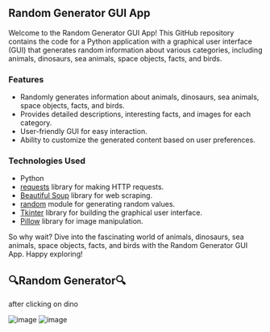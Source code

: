 ## Random Generator GUI App

Welcome to the Random Generator GUI App! This GitHub repository contains the code for a Python application with a graphical user interface (GUI) that generates random information about various categories, including animals, dinosaurs, sea animals, space objects, facts, and birds.


### Features
- Randomly generates information about animals, dinosaurs, sea animals, space objects, facts, and birds.
- Provides detailed descriptions, interesting facts, and images for each category.
- User-friendly GUI for easy interaction.
- Ability to customize the generated content based on user preferences.


### Technologies Used
- Python
- [requests](https://pypi.org/project/requests/) library for making HTTP requests.
- [Beautiful Soup](https://pypi.org/project/beautifulsoup4/) library for web scraping.
- [random](https://docs.python.org/3/library/random.html) module for generating random values.
- [Tkinter](https://docs.python.org/3/library/tkinter.html) library for building the graphical user interface.
- [Pillow](https://pypi.org/project/Pillow/) library for image manipulation.


So why wait? Dive into the fascinating world of animals, dinosaurs, sea animals, space objects, facts, and birds with the Random Generator GUI App. Happy exploring!

<h2>🔍Random Generator🔍</h2>
after clicking on dino

![image](https://github.com/VoiDxCode/Guis-Pythons/assets/99238677/33776740-5fb6-4445-a5c5-54b0e36153e2) ![image](https://github.com/VoiDxCode/Guis-Pythons/assets/99238677/ee094047-4191-4f5d-b1d2-a8c40335a7e2)




